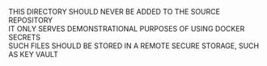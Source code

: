 THIS DIRECTORY SHOULD NEVER BE ADDED TO THE SOURCE REPOSITORY
<br/>
IT ONLY SERVES DEMONSTRATIONAL PURPOSES OF USING DOCKER SECRETS
<br/>
SUCH FILES SHOULD BE STORED IN A REMOTE SECURE STORAGE, SUCH AS KEY VAULT